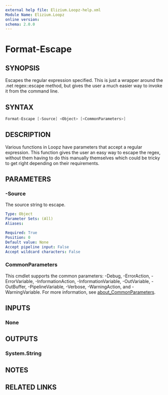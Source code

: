 ```yaml
---
external help file: Elizium.Loopz-help.xml
Module Name: Elizium.Loopz
online version:
schema: 2.0.0
---
```


# Format-Escape

## SYNOPSIS

Escapes the regular expression specified. This is just a wrapper around the
.net regex::escape method, but gives the user a much easier way to
invoke it from the command line.

## SYNTAX

```powershell
Format-Escape [-Source] <Object> [<CommonParameters>]
```

## DESCRIPTION

Various functions in Loopz have parameters that accept a regular expression. This
function gives the user an easy way to escape the regex, without them having to do
this manually themselves which could be tricky to get right depending on their
requirements.

## PARAMETERS

### -Source

The source string to escape.

```yaml
Type: Object
Parameter Sets: (All)
Aliases:

Required: True
Position: 0
Default value: None
Accept pipeline input: False
Accept wildcard characters: False
```

### CommonParameters

This cmdlet supports the common parameters: -Debug, -ErrorAction, -ErrorVariable, -InformationAction, -InformationVariable, -OutVariable, -OutBuffer, -PipelineVariable, -Verbose, -WarningAction, and -WarningVariable. For more information, see [about_CommonParameters](http://go.microsoft.com/fwlink/?LinkID=113216).

## INPUTS

### None

## OUTPUTS

### System.String

## NOTES

## RELATED LINKS
